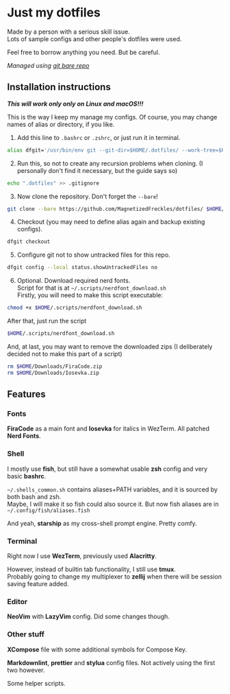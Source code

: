 # Just my dotfiles

Made by a person with a serious skill issue.  
Lots of sample configs and other people's dotfiles were used.

Feel free to borrow anything you need.
But be careful.

*Managed using [git bare repo](https://www.atlassian.com/git/tutorials/dotfiles)*

## Installation instructions

***This will work only only on Linux and macOS!!!***

This is the way I keep my manage my configs.
Of course, you may change names of alias or directory, if you like.

1. Add this line to `.bashrc` or `.zshrc`, or just run it in terminal.
```bash
alias dfgit='/usr/bin/env git --git-dir=$HOME/.dotfiles/ --work-tree=$HOME'
```
2. Run this, so not to create any recursion problems when cloning.
(I personally don't find it necessary, but the guide says so)
```bash
echo ".dotfiles" >> .gitignore
```
3. Now clone the repository. Don't forget the `--bare`!
```bash
git clone --bare https://github.com/MagnetizedFreckles/dotfiles/ $HOME/.dotfiles
```
4. Checkout (you may need to define alias again and backup existing configs).
```bash
dfgit checkout
```
5. Configure git not to show untracked files for this repo.
```bash
dfgit config --local status.showUntrackedFiles no
```
6. Optional. Download required nerd fonts.  
Script for that is at `~/.scripts/nerdfont_download.sh`  
Firstly, you will need to make this script executable:
```bash
chmod +x $HOME/.scripts/nerdfont_download.sh
```
After that, just run the script
```bash
$HOME/.scripts/nerdfont_download.sh
```
And, at last, you may want to remove the downloaded zips
(I deliberately decided not to make this part of a script)
```bash
rm $HOME/Downloads/FiraCode.zip
rm $HOME/Downloads/Iosevka.zip
```

## Features

### Fonts

**FiraCode** as a main font and **Iosevka** for italics in WezTerm.
All patched **Nerd Fonts**.

### Shell

I mostly use **fish**, but still have a somewhat usable **zsh** config and very basic **bashrc**.  

`~/.shells_common.sh` contains aliases+PATH variables, and it is sourced by both bash and zsh.  
Maybe, I will make it so fish could also source it.
But now fish aliases are in `~/.config/fish/aliases.fish`

And yeah, **starship** as my cross-shell prompt engine. Pretty comfy.

### Terminal

Right now I use **WezTerm**, previously used **Alacritty**.

However, instead of builtin tab functionality, I still use **tmux**.  
Probably going to change my multiplexer to **zellij** when there will be session saving feature added.

### Editor

**NeoVim** with **LazyVim** config. Did some changes though.

### Other stuff

**XCompose** file with some additional symbols for Compose Key.

**Markdownlint**, **prettier** and **stylua** config files.
Not actively using the first two however.

Some helper scripts.
